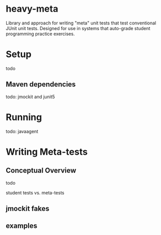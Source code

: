 # heavy-meta
Library and approach for writing "meta" unit tests that test conventional JUnit unit tests. Designed for use in systems that auto-grade student programming practice exercises.

# Setup

todo

## Maven dependencies

todo: jmockit and junit5

# Running
todo: javaagent

# Writing Meta-tests

## Conceptual Overview
todo

student tests vs. meta-tests

## jmockit fakes
## examples

